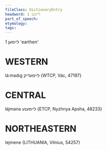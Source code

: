 ```yaml
---
fileClass: DictionaryEntry
headword: ליימען 1
part_of_speech: 
etymology: 
tags: 
---
```

ליימען 1
'earthen'

WESTERN
========

láːmədɩg ליימעדיק {WTCP, Vác, 47197}

CENTRAL
========

ɫájmənə ליימענע {ETCP, Nyzhnya Apsha, 48233}

NORTHEASTERN
==============

lejmene {LITHUANIA, Vilnius, 54257}